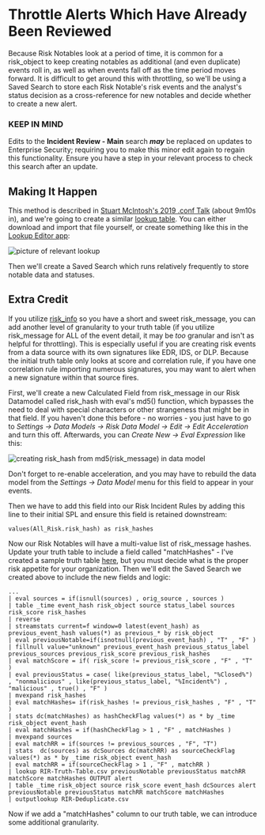 # Throttle Alerts Which Have Already Been Reviewed

Because Risk Notables look at a period of time, it is common for a risk_object to keep creating notables as additional (and even duplicate) events roll in, as well as when events fall off as the time period moves forward. It is difficult to get around this with throttling, so we'll be using a Saved Search to store each Risk Notable's risk events and the analyst's status decision as a cross-reference for new notables and decide whether to create a new alert.

### KEEP IN MIND
Edits to the **Incident Review - Main** search ***may*** be replaced on updates to Enterprise Security; requiring you to make this minor edit again to regain this functionality. Ensure you have a step in your relevant process to check this search after an update.

## Making It Happen
This method is described in [Stuart McIntosh's 2019 .conf Talk](https://conf.splunk.com/files/2019/recordings/SEC1908.mp4) (about 9m10s in), and we're going to create a similar [lookup table](https://github.com/splunk/rba/blob/main/searches/assets/RIR-Truth-Table.csv). You can either download and import that file yourself, or create something like this in the [Lookup Editor app](https://splunkbase.splunk.com/app/1724):

![picture of relevant lookup](https://github.com/splunk/rba/blob/main/searches/assets/truth_table.png)

Then we'll create a Saved Search which runs relatively frequently to store notable data and statuses.

## Extra Credit

If you utilize [risk_info](https://github.com/splunk/rba/blob/main/searches/risk_info_event_detail.md) so you have a short and sweet risk_message, you can add another level of granularity to your truth table (if you utilize risk_message for ALL of the event detail, it may be *too* granular and isn't as helpful for throttling). This is especially useful if you are creating risk events from a data source with its own signatures like EDR, IDS, or DLP. Because the initial truth table only looks at score and correlation rule, if you have one correlation rule importing numerous signatures, you may want to alert when a new signature within that source fires.

First, we'll create a new Calculated Field from risk_message in our Risk Datamodel called risk_hash with eval's md5() function, which bypasses the need to deal with special characters or other strangeness that might be in that field. If you haven't done this before - no worries - you just have to go to *Settings -> Data Models -> Risk Data Model -> Edit -> Edit Acceleration* and turn this off. Afterwards, you can *Create New -> Eval Expression* like this:

![creating risk_hash from md5(risk_message) in data model](https://github.com/splunk/rba/blob/main/searches/assets/calcfield_riskhash.png)

Don't forget to re-enable acceleration, and you may have to rebuild the data model from the *Settings -> Data Model* menu for this field to appear in your events.

Then we have to add this field into our Risk Incident Rules by adding this line to their initial SPL and ensure this field is retained downstream:

```
values(All_Risk.risk_hash) as risk_hashes
```

Now our Risk Notables will have a multi-value list of risk_message hashes. Update your truth table to include a field called "matchHashes" - I've created a sample truth table [here](https://github.com/splunk/rba/blob/main/searches/assets/RIR-Truth-Table-Hashes.csv), but you must decide what is the proper risk appetite for your organization. Then we'll edit the Saved Search we created above to include the new fields and logic:

```
...
| eval sources = if(isnull(sources) , orig_source , sources ) 
| table _time event_hash risk_object source status_label sources risk_score risk_hashes
| reverse
| streamstats current=f window=0 latest(event_hash) as previous_event_hash values(*) as previous_* by risk_object
| eval previousNotable=if(isnotnull(previous_event_hash) , "T" , "F" )
| fillnull value="unknown" previous_event_hash previous_status_label previous_sources previous_risk_score previous_risk_hashes 
| eval matchScore = if( risk_score != previous_risk_score , "F" , "T" ) 
| eval previousStatus = case( like(previous_status_label, "%Closed%") , "nonmalicious" , like(previous_status_label, "%Incident%") , "malicious" , true() , "F" )
| mvexpand risk_hashes
| eval matchHashes= if(risk_hashes != previous_risk_hashes , "F" , "T" )
| stats dc(matchHashes) as hashCheckFlag values(*) as * by _time risk_object event_hash 
| eval matchHashes = if(hashCheckFlag > 1 , "F" , matchHashes )
| mvexpand sources
| eval matchRR = if(sources != previous_sources , "F", "T")
| stats  dc(sources) as dcSources dc(matchRR) as sourceCheckFlag values(*) as * by _time risk_object event_hash
| eval matchRR = if(sourceCheckFlag > 1 , "F" , matchRR )
| lookup RIR-Truth-Table.csv previousNotable previousStatus matchRR matchScore matchHashes OUTPUT alert
| table _time risk_object source risk_score event_hash dcSources alert previousNotable previousStatus matchRR matchScore matchHashes
| outputlookup RIR-Deduplicate.csv
```

Now if we add a "matchHashes" column to our truth table, we can introduce some additional granularity.
